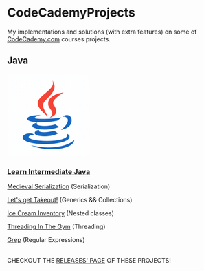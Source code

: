<html>
 <body>
  <div md-src-pos="0..1230">
   <h1 md-src-pos="0..20">CodeCademyProjects</h1>
   <p md-src-pos="21..171"><span md-src-pos="21..53">My implementations and solutions</span> (<span md-src-pos="55..74">with extra features</span>) <span md-src-pos="76..86">on some of</span> <a href="https://www.codecademy.com/profiles/fernandotona" md-src-pos="87..153">CodeCademy.com</a> <span md-src-pos="154..171">courses projects.</span></p>
   <h2 md-src-pos="173..179">Java</h2>
   <img src="resources/java.gif" alt="java GIF">
   <h3 md-src-pos="204..331"><a href="https://github.com/fernandotonacoder/CodeCademyProjects/tree/main/Courses/Learn-Intermediate-Java" md-src-pos="207..331">Learn Intermediate Java</a></h3>
   <p md-src-pos="333..494"><a href="https://github.com/fernandotonacoder/CodeCademyProjects/tree/main/Courses/Learn-Intermediate-Java/MedievalSerialization" md-src-pos="333..478">Medieval Serialization</a> (<span md-src-pos="480..493">Serialization</span>)</p>
   <p md-src-pos="496..664"><a href="https://github.com/fernandotonacoder/CodeCademyProjects/tree/main/Courses/Learn-Intermediate-Java/JavaCollectionsTakeout" md-src-pos="496..638">Let's get Takeout!</a> (<span md-src-pos="640..648">Generics</span> <span md-src-pos="649..651">&amp;&amp;</span> <span md-src-pos="652..663">Collections</span>)</p>
   <p md-src-pos="666..821"><a href="https://github.com/fernandotonacoder/CodeCademyProjects/tree/main/Courses/Learn-Intermediate-Java/IceCreamInventory" md-src-pos="666..804">Ice Cream Inventory</a> (<span md-src-pos="806..820">Nested classes</span>)</p>
   <p md-src-pos="823..974"><a href="https://github.com/fernandotonacoder/CodeCademyProjects/tree/main/Courses/Learn-Intermediate-Java/ThreadingInTheGym" md-src-pos="823..962">Threading In The Gym</a> (<span md-src-pos="964..973">Threading</span>)</p>
   <p md-src-pos="976..1108"><a href="https://github.com/fernandotonacoder/CodeCademyProjects/tree/main/Courses/Learn-Intermediate-Java/Grep" md-src-pos="976..1086">Grep</a> (<span md-src-pos="1088..1107">Regular Expressions</span>)</p>
   <p md-src-pos="1110..1229"><br><span md-src-pos="1114..1126">CHECKOUT THE</span> <a href="https://github.com/fernandotonacoder/CodeCademyProjects/tags" md-src-pos="1127..1205">RELEASES' PAGE</a> <span md-src-pos="1206..1223">OF THESE PROJECTS</span>!<br></p>
  </div>
 </body>
</html>